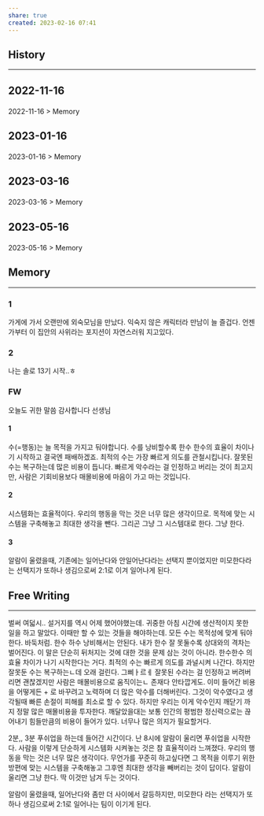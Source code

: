 ```yaml
---
share: true
created: 2023-02-16 07:41
---
```


## History
---
<h2><span><p>2022-11-16</p></span></h2><p><span><p><span alt="2022-11-16 > Memory" src="2022-11-16#Memory" class="internal-embed">2022-11-16 &gt; Memory</span></p></span></p><h2><span><p>2023-01-16</p></span></h2><p><span><p><span alt="2023-01-16 > Memory" src="2023-01-16#Memory" class="internal-embed">2023-01-16 &gt; Memory</span></p></span></p><h2><span><p>2023-03-16</p></span></h2><p><span><p><span alt="2023-03-16 > Memory" src="2023-03-16#Memory" class="internal-embed">2023-03-16 &gt; Memory</span></p></span></p><h2><span><p>2023-05-16</p></span></h2><p><span><p><span alt="2023-05-16 > Memory" src="2023-05-16#Memory" class="internal-embed">2023-05-16 &gt; Memory</span></p></span></p>


## Memory
---
### 1
가게에 가서 오랜만에 외숙모님을 만났다.
익숙지 않은 캐릭터라 만남이 늘 즐겁다.
언젠가부터 이 집안의 사위라는 포지션이 자연스러워 지고있다.

### 2
나는 솔로 13기 시작..ㅎ


### FW
오늘도 귀한 말씀  감사합니다 선생님
#### 1
수(=행동)는 늘 목적을 가지고 둬야합니다. 
수를 낭비할수록 한수 한수의 효율이 차이나기 시작하고 결국엔 패배하겠죠.
최적의 수는 가장 빠르게 의도를 관철시킵니다.
잘못된 수는 복구하는데 많은 비용이 듭니다.
빠르게 악수라는 걸 인정하고 버리는 것이 최고지만,
사람은 기회비용보다 매몰비용에 마음이 가고 마는 것입니다.

#### 2
시스템화는 효율적이다. 우리의 행동을 막는 것은 너무 많은 생각이므로.
목적에 맞는 시스템을 구축해놓고 최대한 생각을 뺀다. 그리곤 그냥 그 시스템대로 한다. 그냥 한다.

#### 3
알람이 울렸을때, 기존에는 일어난다와 안일어난다라는 선택지 뿐이었지만 미모한다라는 선택지가 또하나 생김으로써 2:1로 이겨 일어나게 된다.

## Free Writing
---
벌써 여덟시.. 설거지를 역시 어제 했어야했는데. 귀중한 아침 시간에 생산적이지 못한 일을 하고 말았다. 이때만 할 수 있는 것들을 해야하는데. 모든 수는 목적성에 맞게 둬야한다. 바둑처럼. 한수 하수 낭비해서는 안된다. 내가 한수 잘 못둘수록 상대와의 격차는 벌어진다. 이 말은 단순히 뒤처지는 것에 대한 것을 문제 삼는 것이 아니라. 한수한수 의 효율 차이가 나기 시작한다는 거다. 최적의 수는 빠르게 의도를 과널시켜 나간다. 하지만 잘못둔 수는 복구하는ㄴ데 오래 걸린다. 그삐ㅏ르ㅔ 잘못된 수라는 걸 인정하고 버려버리면 괜찮겠지만 사람은 매몰비용으로 움직이는ㄴ 존재다 안타깝게도. 이미 들어간 비용을 어떻게든 + 로 바꾸려고 노력하며 더 많은 악수를 더해버린다. 그것이 악수였다고 생각될때 빠른 손절이 피해를 최소로 할 수 있다. 하지만 우리는 이게 악수인지 깨닫기 까지 정말 많은 매몰비용을 투자한다. 깨달았을대는 보통 인간의 평범한 정신력으로는 끊어내기 힘들만큼의 비용이 들어가 있다. 너무나 많은 의지가 필요할거다.

2분,, 3분 푸쉬업을 하는데 들어간 시간이다. 난 8시에 알람이 울리면 푸쉬업을 시작한다. 사람을 이렇게 단순하게 시스템화 시켜놓는 것은 참 효율적이라 느껴졌다. 우리의 행동을 막는 것은 너무 많은 생각이다. 무언가를 꾸준히 하고싶다면 그 목적을 이루기 위한 방편에 맞는 시스템을 구축해놓고 그후엔 최대한 생각을 빼버리는 것이 답이다. 알람이 울리면 그냥 한다. 딱 이것만 남겨 두는 것이다.

알람이 울렸을때, 일어난다와 좀만 더 사이에서 갈등하지만, 미모한다 라는 선택지가 또하나 생김으로써 2:1로 일어나는 팀이 이기게 된다.
